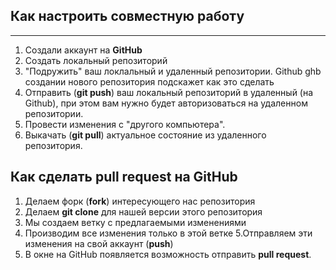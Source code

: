 ## Как настроить совместную работу
- - -
1. Создали аккаунт на __GitHub__
2. Создать локальный репозиторий
3. "Подружить" ваш локлальный  и удаленный репозитории. Github ghb создании нового репозитория подскажет как это сделать
4. Отправить (__git push__) ваш локальный репозиторий в удаленный (на Github), при этом вам нужно будет авторизоваться на удаленном репозитории.
5. Провести изменения с "другого компьютера".
6. Выкачать (__git pull__) актуальное состояние из удаленного репозитория.

## Как сделать pull request на GitHub

1. Делаем форк (__fork__) интересующего нас репозитория
2. Делаем __git clone__ для нашей версии этого репозитория
3. Мы создаем ветку с предлагаемыми изменениями
4. Производим все изменения только в этой ветке
5.Отправляем эти изменения на свой аккаунт (__push__)
6. В окне на GitHub появляется возможность отправить __pull request__.  